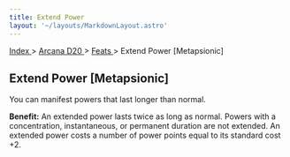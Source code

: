 ```yaml
---
title: Extend Power
layout: '~/layouts/MarkdownLayout.astro'
---
```


[ Index ](/) > [ Arcana D20 ](/arcana.d20.srd) > [ Feats ](/arcana.d20.srd/feats) > Extend Power [Metapsionic]

##  Extend Power [Metapsionic]

You can manifest powers that last longer than normal.

**Benefit:** An extended power lasts twice as long as normal. Powers with a
concentration, instantaneous, or permanent duration are not extended. An
extended power costs a number of power points equal to its standard cost +2.

